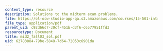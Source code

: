 ```yaml
---
content_type: resource
description: Solutions to the midterm exam problems.
file: https://ol-ocw-studio-app-qa.s3.amazonaws.com/courses/15-501-introduction-to-financial-and-managerial-accounting-spring-2004/6278388479be58487d6472053c6901da_mid2_fall03_sol.pdf
file_type: application/pdf
parent_uid: c92d66d7-30cf-451b-d3f6-c6577951ffd3
resourcetype: Document
title: mid2_fall03_sol.pdf
uid: 62783884-79be-5848-7d64-72053c6901da
---
```

